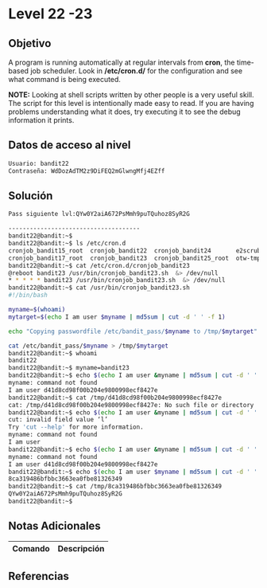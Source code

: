 # Level 22 -23
## Objetivo
A program is running automatically at regular intervals from **cron**, the time-based job scheduler. Look in **/etc/cron.d/** for the configuration and see what command is being executed.

**NOTE:** Looking at shell scripts written by other people is a very useful skill. The script for this level is intentionally made easy to read. If you are having problems understanding what it does, try executing it to see the debug information it prints.
## Datos de acceso al nivel
```bash
Usuario: bandit22
Contraseña: WdDozAdTM2z9DiFEQ2mGlwngMfj4EZff
```
## Solución
```bash
Pass siguiente lvl:QYw0Y2aiA672PsMmh9puTQuhoz8SyR2G

-------------------------------------
bandit22@bandit:~$
bandit22@bandit:~$ ls /etc/cron.d
cronjob_bandit15_root  cronjob_bandit22  cronjob_bandit24       e2scrub_all  sysstat
cronjob_bandit17_root  cronjob_bandit23  cronjob_bandit25_root  otw-tmp-dir
bandit22@bandit:~$ cat /etc/cron.d/cronjob_bandit23
@reboot bandit23 /usr/bin/cronjob_bandit23.sh  &> /dev/null
* * * * * bandit23 /usr/bin/cronjob_bandit23.sh  &> /dev/null
bandit22@bandit:~$ cat /usr/bin/cronjob_bandit23.sh
#!/bin/bash

myname=$(whoami)
mytarget=$(echo I am user $myname | md5sum | cut -d ' ' -f 1)

echo "Copying passwordfile /etc/bandit_pass/$myname to /tmp/$mytarget"

cat /etc/bandit_pass/$myname > /tmp/$mytarget
bandit22@bandit:~$ whoami
bandit22
bandit22@bandit:~$ myname=bandit23
bandit22@bandit:~$ echo $(echo I am user &myname | md5sum | cut -d ' ' -f 1)
myname: command not found
I am user d41d8cd98f00b204e9800998ecf8427e
bandit22@bandit:~$ cat /tmp/d41d8cd98f00b204e9800998ecf8427e
cat: /tmp/d41d8cd98f00b204e9800998ecf8427e: No such file or directory
bandit22@bandit:~$ echo $(echo I am user &myname | md5sum | cut -d ' ' -f l)
cut: invalid field value ‘l’
Try 'cut --help' for more information.
myname: command not found
I am user
bandit22@bandit:~$ echo $(echo I am user &myname | md5sum | cut -d ' ' -f 1)
myname: command not found
I am user d41d8cd98f00b204e9800998ecf8427e
bandit22@bandit:~$ echo $(echo I am user $myname | md5sum | cut -d ' ' -f 1)
8ca319486bfbbc3663ea0fbe81326349
bandit22@bandit:~$ cat /tmp/8ca319486bfbbc3663ea0fbe81326349
QYw0Y2aiA672PsMmh9puTQuhoz8SyR2G
bandit22@bandit:~$
```
## Notas Adicionales

| Comando  | Descripción | 
|------------|--------------|

## Referencias 
